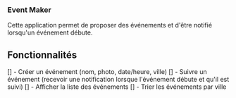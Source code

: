 ### Event Maker

Cette application permet de proposer des événements et d'être notifié lorsqu'un événement débute.

## Fonctionnalités

[] - Créer un événement (nom, photo, date/heure, ville)
[] - Suivre un événement (recevoir une notification lorsque l'événement débute et qu'il est suivi)
[] - Afficher la liste des événements
[] - Trier les événements par ville
